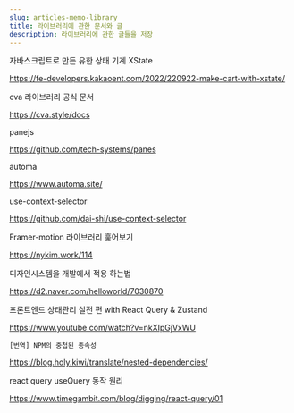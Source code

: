 ```yaml
---
slug: articles-memo-library
title: 라이브러리에 관한 문서와 글
description: 라이브러리에 관한 글들을 저장
---
```


자바스크립트로 만든 유한 상태 기계 XState

https://fe-developers.kakaoent.com/2022/220922-make-cart-with-xstate/

cva 라이브러리 공식 문서

https://cva.style/docs

panejs

https://github.com/tech-systems/panes

automa

https://www.automa.site/

use-context-selector

https://github.com/dai-shi/use-context-selector

Framer-motion 라이브러리 훑어보기

https://nykim.work/114

디자인시스템을 개발에서 적용 하는법

https://d2.naver.com/helloworld/7030870

프론트엔드 상태관리 실전 편 with React Query & Zustand

https://www.youtube.com/watch?v=nkXIpGjVxWU

`[번역] NPM의 중첩된 종속성`

https://blog.holy.kiwi/translate/nested-dependencies/

react query useQuery 동작 원리

https://www.timegambit.com/blog/digging/react-query/01

